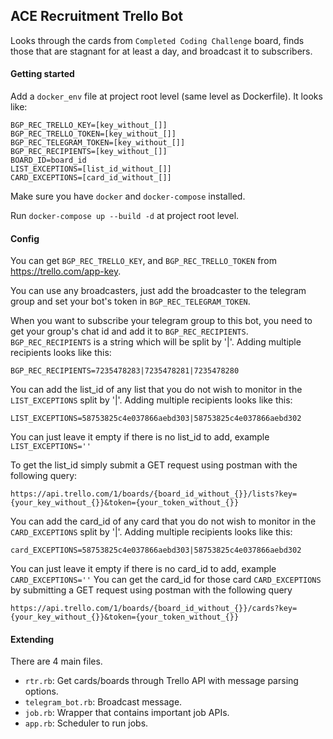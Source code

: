 ## ACE Recruitment Trello Bot

Looks through the cards from `Completed Coding Challenge` board,
finds those that are stagnant for at least a day, and broadcast it to subscribers.

#### Getting started

Add a `docker_env` file at project root level (same level as Dockerfile). It looks like:
```
BGP_REC_TRELLO_KEY=[key_without_[]]
BGP_REC_TRELLO_TOKEN=[key_without_[]]
BGP_REC_TELEGRAM_TOKEN=[key_without_[]]
BGP_REC_RECIPIENTS=[key_without_[]]
BOARD_ID=board_id
LIST_EXCEPTIONS=[list_id_without_[]]
CARD_EXCEPTIONS=[card_id_without_[]]
```

Make sure you have `docker` and `docker-compose` installed.

Run `docker-compose up --build -d` at project root level.

#### Config

You can get `BGP_REC_TRELLO_KEY`, and `BGP_REC_TRELLO_TOKEN` from https://trello.com/app-key.

You can use any broadcasters, just add the broadcaster to the telegram group and set your bot's token in `BGP_REC_TELEGRAM_TOKEN`.

When you want to subscribe your telegram group to this bot,
you need to get your group's chat id and add it to `BGP_REC_RECIPIENTS`.
`BGP_REC_RECIPIENTS` is a string which will be split by '|'. Adding multiple recipients looks like this:
```
BGP_REC_RECIPIENTS=7235478283|7235478281|7235478280
```

You can add the list_id of any list that you do not wish to monitor in the `LIST_EXCEPTIONS` split by '|'.
Adding multiple recipients looks like this:
```
LIST_EXCEPTIONS=58753825c4e037866aebd303|58753825c4e037866aebd302
```
You can just leave it empty if there is no list_id to add, example `LIST_EXCEPTIONS=''`

To get the list_id simply submit a GET request using postman with the following query:
```
https://api.trello.com/1/boards/{board_id_without_{}}/lists?key={your_key_without_{}}&token={your_token_without_{}}
```

You can add the card_id of any card that you do not wish to monitor in the `CARD_EXCEPTIONS` split by '|'.
Adding multiple recipients looks like this:
```
card_EXCEPTIONS=58753825c4e037866aebd303|58753825c4e037866aebd302
```
You can just leave it empty if there is no card_id to add, example `CARD_EXCEPTIONS=''`
You can get the card_id for those card `CARD_EXCEPTIONS` by submitting a GET request using postman with the following query
```
https://api.trello.com/1/boards/{board_id_without_{}}/cards?key={your_key_without_{}}&token={your_token_without_{}}
```


#### Extending

There are 4 main files.
- `rtr.rb`: Get cards/boards through Trello API with message parsing options.
- `telegram_bot.rb`: Broadcast message.
- `job.rb`: Wrapper that contains important job APIs.
- `app.rb`: Scheduler to run jobs.
